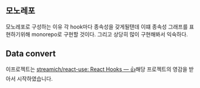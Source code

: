 ## 모노레포

모노레포로 구성하는 이유 각 hook마다 종속성을 갖게될탠데 이떄 종속성 그래프를 표현하기위해 monorepo로 구현할 것이다. 그리고 상당히 많이 구현해봐서 익숙하다.

## Data convert

이프로젝트는 [streamich/react-use: React Hooks — 👍](https://github.com/streamich/react-use)해당 프로젝트의 영감을 받아서 시작하였습니다.

